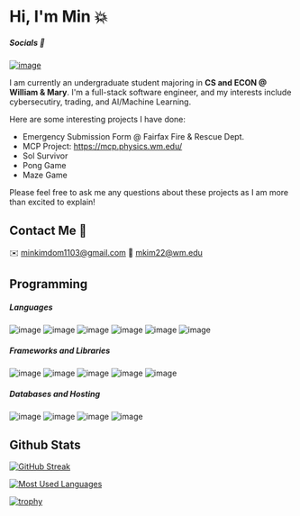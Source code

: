 # Hi, I'm Min 💥


##### Socials 📱
[![image](https://img.shields.io/badge/LinkedIn-0077B5?style=for-the-badge&logo=linkedin&logoColor=white)](https://www.linkedin.com/in/min-kim1103/)


I am currently an undergraduate student majoring in **CS and ECON @ William & Mary**. I'm a full-stack software engineer, and my interests include cybersecutiry, trading, and AI/Machine Learning.

Here are some interesting projects I have done:

- Emergency Submission Form @ Fairfax Fire & Rescue Dept.
- MCP Project: https://mcp.physics.wm.edu/
- Sol Survivor
- Pong Game
- Maze Game

Please feel free to ask me any questions about these projects as I am more than excited to explain!

## Contact Me 💌

✉️ [minkimdom1103@gmail.com](minkimdom1103@gmail.com)
🏫 [mkim22@wm.edu](mkim22@wm.edu)

## Programming

##### Languages

![image](https://img.shields.io/badge/C%23-239120?style=for-the-badge&logo=C%23&logoColor=white)
![image](https://img.shields.io/badge/Java-ED8B00?style=for-the-badge&logo=java&logoColor=white)
![image](https://img.shields.io/badge/Python-FFD43B?style=for-the-badge&logo=python&logoColor=blue)
![image](https://img.shields.io/badge/GO-ED8B00?style=for-the-badge&logo=Go&logoColor=white)
![image](https://img.shields.io/badge/JavaScript-323330?style=for-the-badge&logo=javascript&logoColor=F7DF1E)
![image](https://img.shields.io/badge/R-007ACC?style=for-the-badge&logo=r&logoColor=white)


##### Frameworks and Libraries

![image](https://img.shields.io/badge/.NET-ED8B00?style=for-the-badge&logo=.NET&logoColor=white)
![image](https://img.shields.io/badge/Node.js-339933?style=for-the-badge&logo=nodedotjs&logoColor=white)
![image](https://img.shields.io/badge/React-20232A?style=for-the-badge&logo=react&logoColor=61DAFB)
![image](https://img.shields.io/badge/vue.js-000000?style=for-the-badge&logo=vuedotjs&logoColor=white)
![image](https://img.shields.io/badge/jQuery-0769AD?style=for-the-badge&logo=jquery&logoColor=white)

##### Databases and Hosting

![image](https://img.shields.io/badge/Microsoft_SQL_Server-CC2Q27?style=for-the-badge&logo=Microsoft-SQL-Server&logoColor=white)
![image](https://img.shields.io/badge/Google_Cloud-316192?style=for-the-badge&logo=google-cloud&logoColor=white)
![image](https://img.shields.io/badge/Kubernetes-326CE5?style=for-the-badge&logo=Kubernetes&logoColor=white)
![image](https://img.shields.io/badge/Docker-2496ED?style=for-the-badge&logo=Docker&logoColor=white)

## Github Stats

[![GitHub Streak](http://github-readme-streak-stats.herokuapp.com?user=minkim2002&theme=github-dark&hide_border=true&date_format=M%20j%5B%2C%20Y%5D)](https://git.io/streak-stats)

[![Most Used Languages](https://github-readme-stats.vercel.app/api/top-langs/?username=minkim2002&layout=compact&theme=github_dark&hide_border=true&langs_count=8&exclude_repo=3D-SHARKS)](https://github.com/anuraghazra/github-readme-stats)

[![trophy](https://github-profile-trophy.vercel.app/?username=minkim2002&theme=darkhub&rank=-C&no-frame=true&margin-w=10)](https://github.com/ryo-ma/github-profile-trophy)
